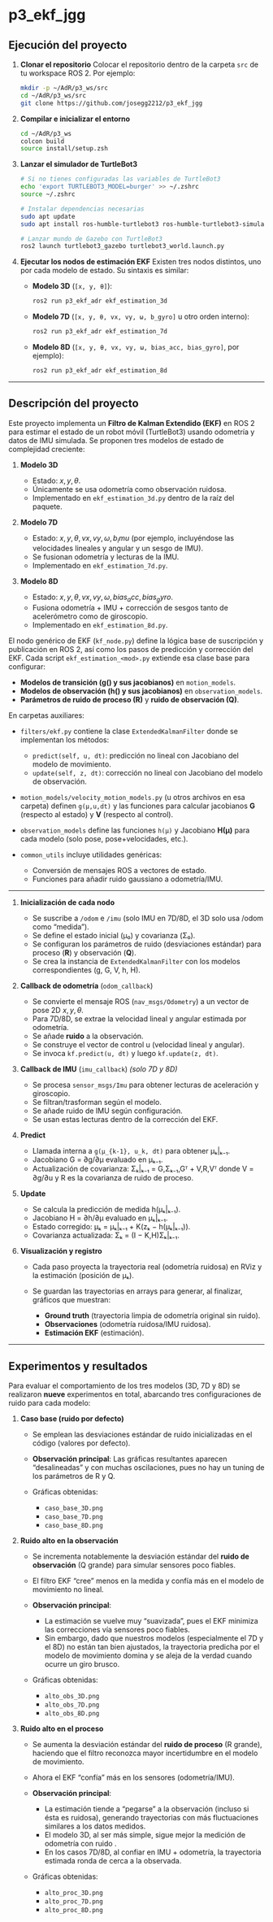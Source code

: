 # p3\_ekf\_jgg

## Ejecución del proyecto

1. **Clonar el repositorio**
   Colocar el repositorio dentro de la carpeta `src` de tu workspace ROS 2. Por ejemplo:

   ```bash
   mkdir -p ~/AdR/p3_ws/src
   cd ~/AdR/p3_ws/src
   git clone https://github.com/josegg2212/p3_ekf_jgg
   ```

2. **Compilar e inicializar el entorno**

   ```bash
   cd ~/AdR/p3_ws
   colcon build
   source install/setup.zsh
   ```

3. **Lanzar el simulador de TurtleBot3**

   ```bash
   # Si no tienes configuradas las variables de TurtleBot3
   echo 'export TURTLEBOT3_MODEL=burger' >> ~/.zshrc
   source ~/.zshrc

   # Instalar dependencias necesarias
   sudo apt update
   sudo apt install ros-humble-turtlebot3 ros-humble-turtlebot3-simulations ros-humble-turtlebot3-gazebo

   # Lanzar mundo de Gazebo con TurtleBot3
   ros2 launch turtlebot3_gazebo turtlebot3_world.launch.py
   ```

4. **Ejecutar los nodos de estimación EKF**
   Existen tres nodos distintos, uno por cada modelo de estado. Su sintaxis es similar:

   * **Modelo 3D** (`[x, y, θ]`):

     ```bash
     ros2 run p3_ekf_adr ekf_estimation_3d
     ```
   * **Modelo 7D** (`[x, y, θ, vx, vy, ω, b_gyro]` u otro orden interno):

     ```bash
     ros2 run p3_ekf_adr ekf_estimation_7d
     ```
   * **Modelo 8D** (`[x, y, θ, vx, vy, ω, bias_acc, bias_gyro]`, por ejemplo):

     ```bash
     ros2 run p3_ekf_adr ekf_estimation_8d
     ```

---

## Descripción del proyecto

Este proyecto implementa un **Filtro de Kalman Extendido (EKF)** en ROS 2 para estimar el estado de un robot móvil (TurtleBot3) usando odometría y datos de IMU simulada. Se proponen tres modelos de estado de complejidad creciente:

1. **Modelo 3D**

   * Estado: $x, y, θ$.
   * Únicamente se usa odometría como observación ruidosa.
   * Implementado en `ekf_estimation_3d.py` dentro de la raíz del paquete.

2. **Modelo 7D**

   * Estado: $x, y, θ, vx, vy, ω, b_imu$ (por ejemplo, incluyéndose las velocidades lineales y angular y un sesgo de IMU).
   * Se fusionan odometría y lecturas de la IMU.
   * Implementado en `ekf_estimation_7d.py`.

3. **Modelo 8D**

   * Estado: $x, y, θ, vx, vy, ω, bias_acc, bias_gyro$.
   * Fusiona odometría + IMU + corrección de sesgos tanto de acelerómetro como de giroscopio.
   * Implementado en `ekf_estimation_8d.py`.

El nodo genérico de EKF (`kf_node.py`) define la lógica base de suscripción y publicación en ROS 2, así como los pasos de predicción y corrección del EKF. Cada script `ekf_estimation_<mod>.py` extiende esa clase base para configurar:

* **Modelos de transición (g() y sus jacobianos)** en `motion_models`.
* **Modelos de observación (h() y sus jacobianos)** en `observation_models`.
* **Parámetros de ruido de proceso (R)** y **ruido de observación (Q)**.

En carpetas auxiliares:

* `filters/ekf.py` contiene la clase `ExtendedKalmanFilter` donde se implementan los métodos:

  * `predict(self, u, dt)`: predicción no lineal con Jacobiano del modelo de movimiento.
  * `update(self, z, dt)`: corrección no lineal con Jacobiano del modelo de observación.
* `motion_models/velocity_motion_models.py` (u otros archivos en esa carpeta) definen `g(μ,u,dt)` y las funciones para calcular jacobianos **G** (respecto al estado) y **V** (respecto al control).
* `observation_models` define las funciones `h(μ)` y Jacobiano **H(μ)** para cada modelo (solo pose, pose+velocidades, etc.).
* `common_utils` incluye utilidades genéricas:

  * Conversión de mensajes ROS a vectores de estado.
  * Funciones para añadir ruido gaussiano a odometría/IMU.

---

1. **Inicialización de cada nodo**

   * Se suscribe a `/odom` e `/imu` (solo IMU en 7D/8D, el 3D solo usa /odom como “medida”).
   * Se define el estado inicial (μ₀) y covarianza (Σ₀).
   * Se configuran los parámetros de ruido (desviaciones estándar) para proceso (**R**) y observación (**Q**).
   * Se crea la instancia de `ExtendedKalmanFilter` con los modelos correspondientes (g, G, V, h, H).

2. **Callback de odometría** (`odom_callback`)

   * Se convierte el mensaje ROS (`nav_msgs/Odometry`) a un vector de pose 2D $x,y,θ$.
   * Para 7D/8D, se extrae la velocidad lineal y angular estimada por odometría.
   * Se añade **ruido** a la observación.
   * Se construye el vector de control u (velocidad lineal y angular).
   * Se invoca `kf.predict(u, dt)` y luego `kf.update(z, dt)`.

3. **Callback de IMU** (`imu_callback`) *(solo 7D y 8D)*

   * Se procesa `sensor_msgs/Imu` para obtener lecturas de aceleración y giroscopio.
   * Se filtran/trasforman según el modelo.
   * Se añade ruido de IMU según configuración.
   * Se usan estas lecturas dentro de la corrección del EKF.

4. **Predict**

   * Llamada interna a `g(μ_{k-1}, u_k, dt)` para obtener μₖ|ₖ₋₁.
   * Jacobiano G = ∂g/∂μ evaluado en μₖ₋₁.
   * Actualización de covarianza: Σₖ|ₖ₋₁ = G\,Σₖ₋₁\,Gᵀ + V\,R\,Vᵀ donde V = ∂g/∂u y R es la covarianza de ruido de proceso.

5. **Update**

   * Se calcula la predicción de medida h(μₖ|ₖ₋₁).
   * Jacobiano H = ∂h/∂μ evaluado en μₖ|ₖ₋₁.
   * Estado corregido: μₖ = μₖ|ₖ₋₁ + K(zₖ − h(μₖ|ₖ₋₁)).
   * Covarianza actualizada: Σₖ = (I − K,H)Σₖ|ₖ₋₁.

6. **Visualización y registro**

   * Cada paso proyecta la trayectoria real (odometría ruidosa) en RViz y la estimación (posición de μₖ).
   * Se guardan las trayectorias en arrays para generar, al finalizar, gráficos que muestran:

     * **Ground truth** (trayectoria limpia de odometría original sin ruido).
     * **Observaciones** (odometría ruidosa/IMU ruidosa).
     * **Estimación EKF** (estimación).

---

## Experimentos y resultados

Para evaluar el comportamiento de los tres modelos (3D, 7D y 8D) se realizaron **nueve** experimentos en total, abarcando tres configuraciones de ruido para cada modelo:

1. **Caso base (ruido por defecto)**

   * Se emplean las desviaciones estándar de ruido inicializadas en el código (valores por defecto).
   * **Observación principal**: Las gráficas resultantes aparecen “desalineadas” y con muchas oscilaciones, pues no hay un tuning de los parámetros de R y Q.
   * Gráficas obtenidas:

     * `caso_base_3D.png`
     * `caso_base_7D.png`
     * `caso_base_8D.png`

2. **Ruido alto en la observación**

   * Se incrementa notablemente la desviación estándar del **ruido de observación** (Q grande) para simular sensores poco fiables.
   * El filtro EKF “cree” menos en la medida y confía más en el modelo de movimiento no lineal.
   * **Observación principal**:

     * La estimación se vuelve muy “suavizada”, pues el EKF minimiza las correcciones vía sensores poco fiables.
     * Sin embargo, dado que nuestros modelos (especialmente el 7D y el 8D) no están tan bien ajustados, la trayectoria predicha por el modelo de movimiento domina y se aleja de la verdad cuando ocurre un giro brusco.
   * Gráficas obtenidas:

     * `alto_obs_3D.png`
     * `alto_obs_7D.png`
     * `alto_obs_8D.png`

3. **Ruido alto en el proceso**

   * Se aumenta la desviación estándar del **ruido de proceso** (R grande), haciendo que el filtro reconozca mayor incertidumbre en el modelo de movimiento.
   * Ahora el EKF “confía” más en los sensores (odometría/IMU).
   * **Observación principal**:

     * La estimación tiende a “pegarse” a la observación (incluso si ésta es ruidosa), generando trayectorias con más fluctuaciones similares a los datos medidos.
     * El modelo 3D, al ser más simple, sigue mejor la medición de odometría con ruido .
     * En los casos 7D/8D, al confiar en IMU + odometría, la trayectoria estimada ronda de cerca a la observada.
   * Gráficas obtenidas:

     * `alto_proc_3D.png`
     * `alto_proc_7D.png`
     * `alto_proc_8D.png`







